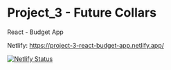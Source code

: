 # Project_3 - Future Collars

React - Budget App

Netlify: https://project-3-react-budget-app.netlify.app/

[![Netlify Status](https://api.netlify.com/api/v1/badges/cc2e4776-db05-4645-a300-c46c41095a5f/deploy-status)](https://app.netlify.com/sites/project-3-react-budget-app/deploys)
